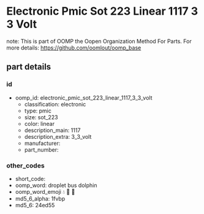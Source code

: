 # Electronic Pmic Sot 223 Linear 1117 3 3 Volt  

note: This is part of OOMP the Oopen Organization Method For Parts. For more details: https://github.com/oomlout/oomp_base

##  part details





### id
* oomp_id: electronic_pmic_sot_223_linear_1117_3_3_volt
  * classification: electronic
  * type: pmic
  * size: sot_223
  * color: linear
  * description_main: 1117
  * description_extra: 3_3_volt
  * manufacturer: 
  * part_number: 

### other_codes
* short_code: 
* oomp_word: droplet bus dolphin
* oomp_word_emoji :droplet: :bus: :dolphin:
* md5_6_alpha: 1fvbp
* md5_6: 24ed55